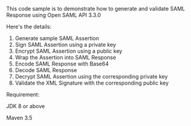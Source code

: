 This code sample is to demonstrate how to generate and validate SAML Response using Open SAML API 3.3.0

Here's the details:
1. Generate sample SAML Assertion
2. Sign SAML Assertion using a private key
3. Encrypt SAML Assertion using a public key
4. Wrap the Assertion into SAML Response
5. Encode SAML Response with Base64
6. Decode SAML Response
7. Decrypt SAML Assertion using the corresponding private key
8. Validate the XML Signature with the corresponding public key

Requirement:

JDK 8 or above

Maven 3.5 
